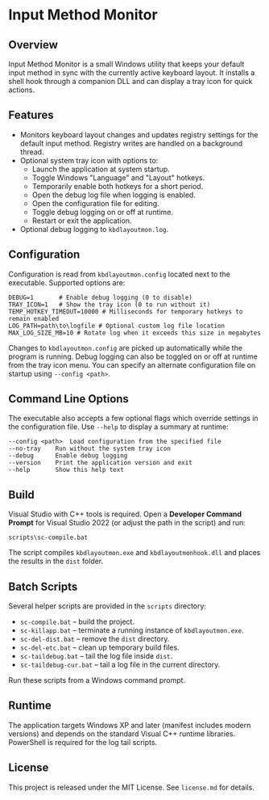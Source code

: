 # Input Method Monitor

## Overview
Input Method Monitor is a small Windows utility that keeps your default input method in sync with the currently active keyboard layout. It installs a shell hook through a companion DLL and can display a tray icon for quick actions.

## Features
- Monitors keyboard layout changes and updates registry settings for the default input method. Registry writes are handled on a background thread.
- Optional system tray icon with options to:
  - Launch the application at system startup.
  - Toggle Windows "Language" and "Layout" hotkeys.
  - Temporarily enable both hotkeys for a short period.
  - Open the debug log file when logging is enabled.
  - Open the configuration file for editing.
  - Toggle debug logging on or off at runtime.
  - Restart or exit the application.
- Optional debug logging to `kbdlayoutmon.log`.

## Configuration
Configuration is read from `kbdlayoutmon.config` located next to the executable. Supported options are:

```
DEBUG=1       # Enable debug logging (0 to disable)
TRAY_ICON=1   # Show the tray icon (0 to run without it)
TEMP_HOTKEY_TIMEOUT=10000 # Milliseconds for temporary hotkeys to remain enabled
LOG_PATH=path\to\logfile # Optional custom log file location
MAX_LOG_SIZE_MB=10 # Rotate log when it exceeds this size in megabytes
```

Changes to `kbdlayoutmon.config` are picked up automatically while the program is running.
Debug logging can also be toggled on or off at runtime from the tray icon menu.
You can specify an alternate configuration file on startup using `--config <path>`.

## Command Line Options
The executable also accepts a few optional flags which override settings in the
configuration file. Use `--help` to display a summary at runtime:

```
--config <path>  Load configuration from the specified file
--no-tray    Run without the system tray icon
--debug      Enable debug logging
--version    Print the application version and exit
--help       Show this help text
```

## Build
Visual Studio with C++ tools is required. Open a **Developer Command Prompt** for Visual Studio 2022 (or adjust the path in the script) and run:

```
scripts\sc-compile.bat
```

The script compiles `kbdlayoutmon.exe` and `kbdlayoutmonhook.dll` and places the results in the `dist` folder.

## Batch Scripts
Several helper scripts are provided in the `scripts` directory:

- `sc-compile.bat` – build the project.
- `sc-killapp.bat` – terminate a running instance of `kbdlayoutmon.exe`.
- `sc-del-dist.bat` – remove the `dist` directory.
- `sc-del-etc.bat` – clean up temporary build files.
- `sc-taildebug.bat` – tail the log file inside `dist`.
- `sc-taildebug-cur.bat` – tail a log file in the current directory.

Run these scripts from a Windows command prompt.

## Runtime
The application targets Windows XP and later (manifest includes modern versions) and depends on the standard Visual C++ runtime libraries. PowerShell is required for the log tail scripts.

## License
This project is released under the MIT License. See `license.md` for details.
